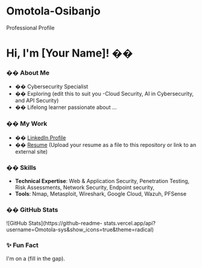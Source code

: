 # Omotola-Osibanjo
Professional Profile
# Hi, I&#39;m [Your Name]! ��
### �� About Me
- ��️ Cybersecurity Specialist
- �� Exploring (edit this to suit you -Cloud Security, AI in Cybersecurity,
and API Security)
- �� Lifelong learner passionate about ...
### �� My Work
- �� [LinkedIn Profile](https://linkedin.com/in/yourprofile)
- �� [Resume](#) (Upload your resume as a file to this repository or link to
an external site)
### ��️ Skills
- **Technical Expertise**: Web &amp; Application Security, Penetration Testing,
Risk Assessments, Network Security, Endpoint security,
- **Tools**: Nmap, Metasploit, Wireshark, Google Cloud, Wazuh, PFSense
### �� GitHub Stats
![GitHub Stats](https://github-readme-
stats.vercel.app/api?username=Omotola-sys&amp;show_icons=true&amp;theme=radical)
### ✨ Fun Fact
I&#39;m on a (fill in the gap).
